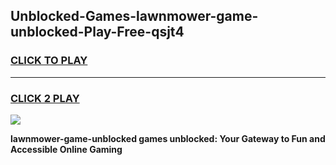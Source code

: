 
## Unblocked-Games-lawnmower-game-unblocked-Play-Free-qsjt4
<h3>
<a href="https://premium76.site?title=lawnmower-game-unblocked&ref=20A">CLICK TO PLAY</a></h3>
<hr>

<h3>
<a href="https://premium76.site?title=lawnmower-game-unblocked&ref=20A">CLICK 2 PLAY</a>
  
</h3>

<a href="https://premium76.site?title=lawnmower-game-unblocked&ref=20A"><img src="https://clearcache.store/games.png"></a>


**lawnmower-game-unblocked games unblocked: Your Gateway to Fun and Accessible Online Gaming**
